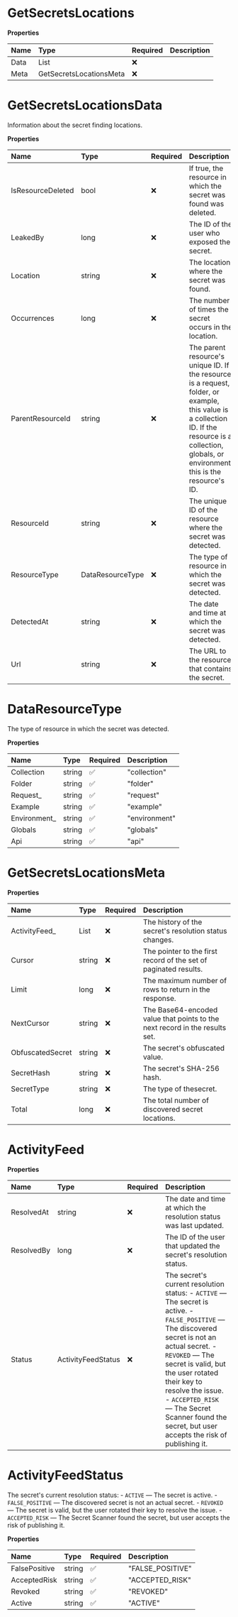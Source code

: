 # GetSecretsLocations

**Properties**

| Name | Type                          | Required | Description |
| :--- | :---------------------------- | :------- | :---------- |
| Data | List<GetSecretsLocationsData> | ❌       |             |
| Meta | GetSecretsLocationsMeta       | ❌       |             |

# GetSecretsLocationsData

Information about the secret finding locations.

**Properties**

| Name              | Type             | Required | Description                                                                                                                                                                                            |
| :---------------- | :--------------- | :------- | :----------------------------------------------------------------------------------------------------------------------------------------------------------------------------------------------------- |
| IsResourceDeleted | bool             | ❌       | If true, the resource in which the secret was found was deleted.                                                                                                                                       |
| LeakedBy          | long             | ❌       | The ID of the user who exposed the secret.                                                                                                                                                             |
| Location          | string           | ❌       | The location where the secret was found.                                                                                                                                                               |
| Occurrences       | long             | ❌       | The number of times the secret occurs in the location.                                                                                                                                                 |
| ParentResourceId  | string           | ❌       | The parent resource's unique ID. If the resource is a request, folder, or example, this value is a collection ID. If the resource is a collection, globals, or environment, this is the resource's ID. |
| ResourceId        | string           | ❌       | The unique ID of the resource where the secret was detected.                                                                                                                                           |
| ResourceType      | DataResourceType | ❌       | The type of resource in which the secret was detected.                                                                                                                                                 |
| DetectedAt        | string           | ❌       | The date and time at which the secret was detected.                                                                                                                                                    |
| Url               | string           | ❌       | The URL to the resource that contains the secret.                                                                                                                                                      |

# DataResourceType

The type of resource in which the secret was detected.

**Properties**

| Name          | Type   | Required | Description   |
| :------------ | :----- | :------- | :------------ |
| Collection    | string | ✅       | "collection"  |
| Folder        | string | ✅       | "folder"      |
| Request\_     | string | ✅       | "request"     |
| Example       | string | ✅       | "example"     |
| Environment\_ | string | ✅       | "environment" |
| Globals       | string | ✅       | "globals"     |
| Api           | string | ✅       | "api"         |

# GetSecretsLocationsMeta

**Properties**

| Name             | Type               | Required | Description                                                                 |
| :--------------- | :----------------- | :------- | :-------------------------------------------------------------------------- |
| ActivityFeed\_   | List<ActivityFeed> | ❌       | The history of the secret's resolution status changes.                      |
| Cursor           | string             | ❌       | The pointer to the first record of the set of paginated results.            |
| Limit            | long               | ❌       | The maximum number of rows to return in the response.                       |
| NextCursor       | string             | ❌       | The Base64-encoded value that points to the next record in the results set. |
| ObfuscatedSecret | string             | ❌       | The secret's obfuscated value.                                              |
| SecretHash       | string             | ❌       | The secret's SHA-256 hash.                                                  |
| SecretType       | string             | ❌       | The type of thesecret.                                                      |
| Total            | long               | ❌       | The total number of discovered secret locations.                            |

# ActivityFeed

**Properties**

| Name       | Type               | Required | Description                                                                                                                                                                                                                                                                                                                                 |
| :--------- | :----------------- | :------- | :------------------------------------------------------------------------------------------------------------------------------------------------------------------------------------------------------------------------------------------------------------------------------------------------------------------------------------------ |
| ResolvedAt | string             | ❌       | The date and time at which the resolution status was last updated.                                                                                                                                                                                                                                                                          |
| ResolvedBy | long               | ❌       | The ID of the user that updated the secret's resolution status.                                                                                                                                                                                                                                                                             |
| Status     | ActivityFeedStatus | ❌       | The secret's current resolution status: - `ACTIVE` — The secret is active. - `FALSE_POSITIVE` — The discovered secret is not an actual secret. - `REVOKED` — The secret is valid, but the user rotated their key to resolve the issue. - `ACCEPTED_RISK` — The Secret Scanner found the secret, but user accepts the risk of publishing it. |

# ActivityFeedStatus

The secret's current resolution status: - `ACTIVE` — The secret is active. - `FALSE_POSITIVE` — The discovered secret is not an actual secret. - `REVOKED` — The secret is valid, but the user rotated their key to resolve the issue. - `ACCEPTED_RISK` — The Secret Scanner found the secret, but user accepts the risk of publishing it.

**Properties**

| Name          | Type   | Required | Description      |
| :------------ | :----- | :------- | :--------------- |
| FalsePositive | string | ✅       | "FALSE_POSITIVE" |
| AcceptedRisk  | string | ✅       | "ACCEPTED_RISK"  |
| Revoked       | string | ✅       | "REVOKED"        |
| Active        | string | ✅       | "ACTIVE"         |

<!-- This file was generated by liblab | https://liblab.com/ -->
